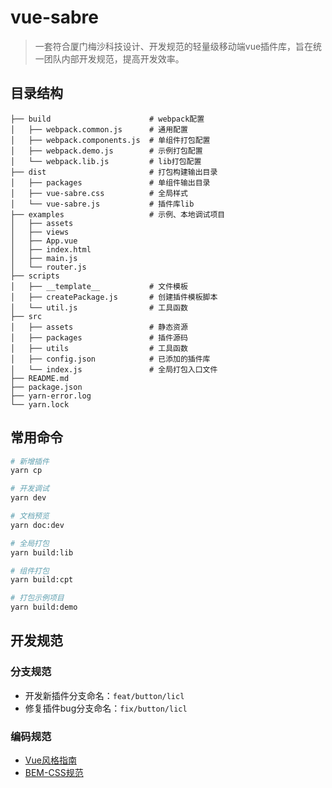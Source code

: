 # vue-sabre
> 一套符合厦门梅沙科技设计、开发规范的轻量级移动端vue插件库，旨在统一团队内部开发规范，提高开发效率。

## 目录结构
```
├── build                      # webpack配置
│   ├── webpack.common.js      # 通用配置
│   ├── webpack.components.js  # 单组件打包配置
│   ├── webpack.demo.js        # 示例打包配置
│   └── webpack.lib.js         # lib打包配置
├── dist                       # 打包构建输出目录
│   ├── packages               # 单组件输出目录
│   ├── vue-sabre.css          # 全局样式
│   └── vue-sabre.js           # 插件库lib
├── examples                   # 示例、本地调试项目
│   ├── assets
│   ├── views
│   ├── App.vue
│   ├── index.html
│   ├── main.js
│   └── router.js
├── scripts
│   ├── __template__           # 文件模板
│   ├── createPackage.js       # 创建插件模板脚本
│   └── util.js                # 工具函数
├── src
│   ├── assets                 # 静态资源
│   ├── packages               # 插件源码
│   ├── utils                  # 工具函数
│   ├── config.json            # 已添加的插件库
│   └── index.js               # 全局打包入口文件
├── README.md
├── package.json
├── yarn-error.log
└── yarn.lock
```


## 常用命令
```bash
# 新增插件
yarn cp

# 开发调试
yarn dev

# 文档预览
yarn doc:dev

# 全局打包
yarn build:lib

# 组件打包
yarn build:cpt

# 打包示例项目
yarn build:demo
```

## 开发规范
### 分支规范
- 开发新插件分支命名：`feat/button/licl`
- 修复插件bug分支命名：`fix/button/licl`

### 编码规范
- [Vue风格指南](https://cn.vuejs.org/v2/style-guide/)
- [BEM-CSS规范](https://en.bem.info/methodology/css/)
